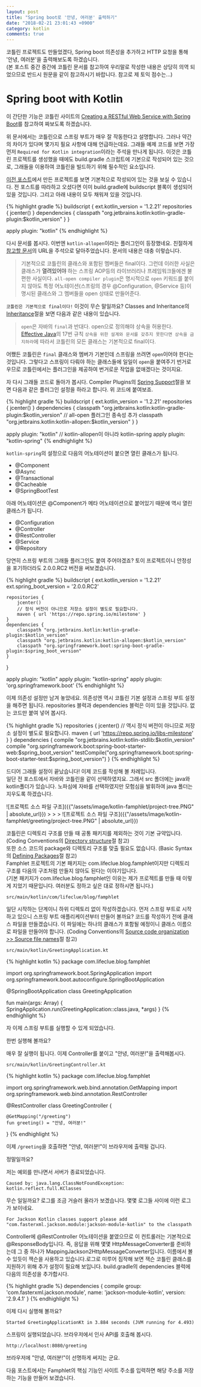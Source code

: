 ```yaml
---
layout: post
title: "Spring boot로 '안녕, 여러분' 출력하기"
date: "2018-02-21 23:01:43 +0900"
category: kotlin
comments: true
---
```


코틀린 프로젝트도 만들었겠다, Spring boot 의존성을 추가하고 HTTP 요청을 통해 '안녕, 여러분'을 출력해보도록 하겠습니다.  
(본 포스트 중간 중간에 코틀린 문서를 참고하여 우리말로 작성한 내용은 상당히 의역 되었으므로 반드시 원문을 같이 참고하시기 바랍니다. 참고로 제 토익 점수는...)

# Spring boot with Kotlin

이 간단한 기능은 코틀린 사이트의 [Creating a RESTful Web Service with Spring Boot](https://kotlinlang.org/docs/tutorials/spring-boot-restful.html)를 참고하여 짜보도록 하겠습니다.

위 문서에서는 코틀린으로 스프링 부트가 매우 잘 작동한다고 설명합니다. 그러나 약간의 차이가 있다며 몇가지 필요 사항에 대해 언급하는데요. 그래들 예제 코드를 보면 가장 먼저 `Required for Kotlin integration`이라는 주석을 만나게 됩니다. 이것은 코틀린 프로젝트를 생성했을 때에도 build.gradle 스크립트에 기본으로 작성되어 있는 것으로, 그래들을 이용하여 코틀린을 빌드하기 위해 필수적인 요소입니다.

[이전 포스트](https://lifeclue.github.io/blog/kotlin/2018/02/02/intro-favorite-sites.html)에서 만든 프로젝트를 보면 기본적으로 작성되어 있는 것을 보실 수 있습니다. 전 포스트를 따라하고 오셨다면 이미 build.gradle에 buildscript 블록이 생성되어 있을 것입니다. 그리고 아래 내용이 모두 채워져 있을 것입니다.

{% highlight gradle %}
buildscript {
    ext.kotlin_version = '1.2.21'
    repositories {
        jcenter()
    }
    dependencies {
        classpath "org.jetbrains.kotlin:kotlin-gradle-plugin:$kotlin_version"
    }
}

apply plugin: "kotlin"
{% endhighlight %}

다시 문서를 봅시다. 이번엔 `kotlin-allopen`이라는 플러그인이 등장했네요. 친절하게 [참고할 문서](https://kotlinlang.org/docs/reference/compiler-plugins.html#kotlin-spring-compiler-plugin)의 URL을 주석으로 달아주었습니다. 문서의 내용은 대충 이렇습니다.

>기본적으로 코틀린의 클래스와 포함된 멤버들은 final이다. 그런데 이러한 사실은 클래스가 **열려있어야** 하는 스프링 AOP등의 라이브러리나 프레임워크들에겐 불편한 사실이다. `all-open compiler plugin`은 명시적으로 `open` 키워드를 붙이지 않아도 특정 어노테이션(스프링의 경우 @Configuration, @Service 등)이 명시된 클래스와 그 멤버들을 open 상태로 만들어준다.

`코틀린은 기본적으로 final이다!` 이것이 무슨 말일까요? Classes and Inheritance의 [Inheritance](https://kotlinlang.org/docs/reference/classes.html#inheritance)절을 보면 다음과 같은 내용이 있습니다.

>`open`은 자바의 `final`과 반대다. open으로 정의해야 상속을 허용한다. [Effective Java](https://books.google.co.kr/books/about/Effective_Java.html?id=ka2VUBqHiWkC&redir_esc=y)의 17번 규칙 `상속을 위한 설계와 문서를 갖추지 못한다면 상속을 금지하라`에 따라서 코틀린의 모든 클래스는 기본적으로 final이다.

어쨌든 코틀린은 `final` 클래스와 멤버가 기본인데 스프링을 쓰려면 `open`이어야 한다는 것입니다. 그렇다고 스프링이 다뤄야 하는 클래스들에 일일이 `open`을 붙여주기 번거로우므로 코틀린에서는 플러그인을 제공하여 번거로운 작업을 없애겠다는 것이지요.

자 다시 그래들 코드로 돌아가 봅시다. Compiler Plugins의 [Spring Support](https://kotlinlang.org/docs/reference/compiler-plugins.html#spring-support)절을 보면 다음과 같은 플러그인 설정을 하라고 합니다. 위 코드에 붙여보죠.

{% highlight gradle %}
buildscript {
    ext.kotlin_version = '1.2.21'
    repositories {
        jcenter()
    }
    dependencies {
        classpath "org.jetbrains.kotlin:kotlin-gradle-plugin:$kotlin_version"
        // all-open 플러그인 종속성 추가
        classpath "org.jetbrains.kotlin:kotlin-allopen:$kotlin_version"
    }
}

apply plugin: "kotlin"
// kotlin-allopen이 아니라 kotlin-spring
apply plugin: "kotlin-spring"
{% endhighlight %}

`kotlin-spring`의 설정으로 다음의 어노테이션이 붙으면 열린 클래스가 됩니다.

- @Component
- @Async
- @Transactional
- @Cacheable
- @SpringBootTest

아래 어노테이션은 @Component가 메타 어노테이션으로 붙어있기 때문에 역시 열린 클래스가 됩니다.

- @Configuration
- @Controller
- @RestController
- @Service
- @Repository

당연히 스프링 부트의 그래들 플러그인도 붙여 주어야겠죠? 토이 프로젝트이니 안정성을 포기하더라도 2.0.0.RC2 버전을 써보겠습니다.

{% highlight gradle %}
buildscript {
    ext.kotlin_version = '1.2.21'
    ext.spring_boot_version = '2.0.0.RC2'

    repositories {
        jcenter()
        // 정식 버전이 아니므로 저장소 설정이 별도로 필요합니다.
        maven { url 'https://repo.spring.io/milestone' }
    }
    dependencies {
        classpath "org.jetbrains.kotlin:kotlin-gradle-plugin:$kotlin_version"
        classpath "org.jetbrains.kotlin:kotlin-allopen:$kotlin_version"
        classpath "org.springframework.boot:spring-boot-gradle-plugin:$spring_boot_version"
    }
}

apply plugin: "kotlin"
apply plugin: "kotlin-spring"
apply plugin: 'org.springframework.boot'
{% endhighlight %}

이제 의존성 설정만 남겨 놓았네요. 의존성엔 역시 코틀린 기본 설정과 스프링 부트 설정을 해주면 됩니다. repositories 블럭과 dependencies 블럭은 이미 있을 것입니다. 없는 코드만 붙여 넣어 봅시다.

{% highlight gradle %}
repositories {
    jcenter()
    // 역시 정식 버전이 아니므로 저장소 설정이 별도로 필요합니다.
    maven { url 'https://repo.spring.io/libs-milestone' }
}
dependencies {
    compile "org.jetbrains.kotlin:kotlin-stdlib:$kotlin_version"
    compile "org.springframework.boot:spring-boot-starter-web:$spring_boot_version"
    testCompile("org.springframework.boot:spring-boot-starter-test:$spring_boot_version")
}
{% endhighlight %}

드디어 그래들 설정이 끝났습니다! 이제 코드를 작성해 볼 차례입니다.  
일단 전 포스트에서 자바와 코틀린을 같이 선택하였지요. 그래서 src 폴더에는 java와 kotlin폴더가 있습니다. 노파심에 자바를 선택하였지만 모험심을 발휘하여 java 폴더는 지우도록 하겠습니다.

![프로젝트 소스 파일 구조]({{"/assets/image/kotlin-famphlet/project-tree.PNG" | absolute_url}}) > > >
![프로젝트 소스 파일 구조]({{"/assets/image/kotlin-famphlet/greeting/project-tree.PNG" | absolute_url}})

코틀린은 디렉토리 구조를 만들 때 공통 패키지를 제외하는 것이 기본 규약입니다. (Coding Conventions의 [Directory structure](https://kotlinlang.org/docs/reference/coding-conventions.html#directory-structure)절 참고)  
또한 소스 코드의 package와 디렉토리 구조를 맞출 필요도 없습니다. (Basic Syntax의 [Defining Packages](https://kotlinlang.org/docs/reference/basic-syntax.html)절 참고)  
Famphlet 프로젝트의 기본 패키지는 com.lifeclue.blog.famphlet이지만 디렉토리 구조를 다음의 구조처럼 만들지 않아도 된다는 이야기입니다.  
(기본 패키지가 com.lifeclue.blog.famphlet인 이유는 제가 프로젝트를 만들 때 이렇게 지었기 때문입니다. 여러분도 정하고 싶은 대로 정하시면 됩니다.)

```
src/main/kotlin/com/lifeclue/blog/famphlet
```

일단 시작하는 단계이니 하위 디렉토리 없이 작성하겠습니다. 먼저 스프링 부트로 시작하고 있으니 스프링 부트 애플리케이션부터 만들어 볼까요? 코드를 작성하기 전에 클래스 파일을 만들겠습니다. 이 파일에는 하나의 클래스가 포함될 예정이니 클래스 이름으로 파일을 만들어야 합니다. (Coding Conventions의 [Source code organization >> Source file names](https://kotlinlang.org/docs/reference/coding-conventions.html#source-file-names)절 참고)

```
src/main/kotlin/GreetingApplication.kt
```

{% highlight kotlin %}
package com.lifeclue.blog.famphlet

import org.springframework.boot.SpringApplication
import org.springframework.boot.autoconfigure.SpringBootApplication

@SpringBootApplication
class GreetingApplication

fun main(args: Array<String>) {
    SpringApplication.run(GreetingApplication::class.java, *args)
}
{% endhighlight %}

자 이제 스프링 부트를 실행할 수 있게 되었습니다.

한번 실행해 볼까요?

매우 잘 실행이 됩니다. 이제 Controller를 붙이고 "안녕, 여러분!"을 출력해봅시다.

```
src/main/kotlin/GreetingController.kt
```

{% highlight kotlin %}
package com.lifeclue.blog.famphlet

import org.springframework.web.bind.annotation.GetMapping
import org.springframework.web.bind.annotation.RestController

@RestController
class GreetingController {

    @GetMapping("/greeting")
    fun greeting() = "안녕, 여러분!"
}
{% endhighlight %}

이제 `/greeting`을 호출하면 "안녕, 여러분!"이 브라우저에 출력될 겁니다.

정말일까요?

저는 예외를 만나면서 서버가 종료되었습니다.

```
Caused by: java.lang.ClassNotFoundException: kotlin.reflect.full.KClasses
```

무슨 일일까요? 로그를 조금 거슬러 올라가 보겠습니다. 몇몇 로그들 사이에 이런 로그가 보이네요.

```
For Jackson Kotlin classes support please add "com.fasterxml.jackson.module:jackson-module-kotlin" to the classpath
```

Controller에 @RestController 어노테이션을 붙였으므로 이 컨트롤러는 기본적으로 @ResponseBody입니다. 즉, 응답을 위해 몇몇 HttpMessageConverter를 준비하는데 그 중 하나가 MappingJackson2HttpMessageConverter입니다. 이름에서 볼 수 있듯이 잭슨을 사용하고 있습니다.로그로 미루어 짐작해 보면 잭슨 코틀린 클래스를 지원하기 위해 추가 설정이 필요해 보입니다.
build.gradle의 dependencies 블럭에 다음의 의존성을 추가합시다.

{% highlight gradle %}
dependencies {
  compile group: 'com.fasterxml.jackson.module', name: 'jackson-module-kotlin', version: '2.9.4.1'
}
{% endhighlight %}

이제 다시 실행해 볼까요?

```
Started GreetingApplicationKt in 3.884 seconds (JVM running for 4.493)
```

스프링이 실행되었습니다. 브라우저에서 인사 API를 호출해 봅시다.

```
http://localhost:8080/greeting
```

브라우저에 "안녕, 여러분!"이 선명하게 써지는 군요.

다음 포스트에서는 Famphlet의 핵심 기능인 사이트 주소를 입력하면 해당 주소를 저장하는 기능을 만들어 보겠습니다.
